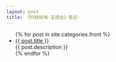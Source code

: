 ```yaml
---
layout: post
title: 《科技前哨·王煜全》笔记
---
```


<div class="index-content">
      <ul class="artical-list">
        {% for post in site.categories.front %}
        <li>
          <a href="{{ post.url }}" class="title">{{ post.title }}</a>
          <div class="title-desc">{{ post.description }}</div>
        </li>
        {% endfor %}
      </ul>
</div>